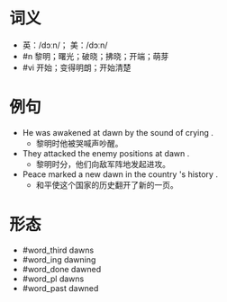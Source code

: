# 词义
- 英：/dɔːn/； 美：/dɔːn/
- #n 黎明；曙光；破晓；拂晓；开端；萌芽
- #vi 开始；变得明朗；开始清楚
# 例句
- He was awakened at dawn by the sound of crying .
	- 黎明时他被哭喊声吵醒。
- They attacked the enemy positions at dawn .
	- 黎明时分，他们向敌军阵地发起进攻。
- Peace marked a new dawn in the country 's history .
	- 和平使这个国家的历史翻开了新的一页。
# 形态
- #word_third dawns
- #word_ing dawning
- #word_done dawned
- #word_pl dawns
- #word_past dawned
